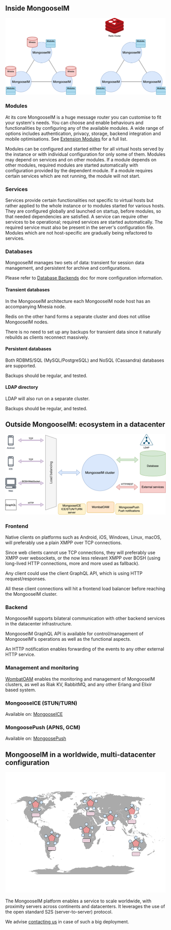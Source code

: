 ## Inside MongooseIM

![Inside MongooseIM](Inside_MongooseIM.png)

### Modules

At its core MongooseIM is a huge message router you can customise to fit your system's needs.
You can choose and enable behaviours and functionalities by configuring any of the available modules.
A wide range of options includes authentication, privacy, storage, backend integration and mobile optimisations.
See [Extension Modules](../configuration/Modules.md) for a full list.

Modules can be configured and started either for all virtual hosts served by the instance or with individual configuration for only some of them.
Modules may depend on services and on other modules.
If a module depends on other modules, required modules are started automatically with configuration provided by the dependent module.
If a module requires certain services which are not running, the module will not start.

### Services

Services provide certain functionalities not specific to virtual hosts but rather applied to the whole instance or to modules started for various hosts.
They are configured globally and launched on startup, before modules, so that needed dependencies are satisfied.
A service can require other services to be operational; required services are started automatically.
The required service must also be present in the server's configuration file.
Modules which are not host-specific are gradually being refactored to services.

### Databases

MongooseIM manages two sets of data: transient for session data management, and persistent for archive and configurations.

Please refer to [Database Backends](../configuration/database-backends-configuration.md) doc for more configuration information.

#### Transient databases

In the MongooseIM architecture each MongooseIM node host has an accompanying Mnesia node.

Redis on the other hand forms a separate cluster and does not utilise MongooseIM nodes.

There is no need to set up any backups for transient data since it naturally rebuilds as clients reconnect massively.

#### Persistent databases

Both RDBMS/SQL (MySQL/PostgreSQL) and NoSQL (Cassandra) databases are supported.

Backups should be regular, and tested.

#### LDAP directory

LDAP will also run on a separate cluster.

Backups should be regular, and tested.

## Outside MongooseIM: ecosystem in a datacenter

![MongooseIM high-level architecture](high-level_architecture.png)

### Frontend

Native clients on platforms such as Android, iOS, Windows, Linux, macOS, will preferably use a plain XMPP over TCP connections.

Since web clients cannot use TCP connections, they will preferably use XMPP over websockets, or the now less relevant XMPP over BOSH (using long-lived HTTP connections, more and more used as fallback).

Any client could use the client GraphQL API, which is using HTTP request/responses.

All these client connections will hit a frontend load balancer before reaching the MongooseIM cluster.

### Backend

MongooseIM supports bilateral communication with other backend services in the datacenter infrastructure.

MongooseIM GraphQL API is available for control/management of MongooseIM's operations as well as the functional aspects.

An HTTP notification enables forwarding of the events to any other external HTTP service.

### Management and monitoring

[WombatOAM](https://www.erlang-solutions.com/capabilities/wombatoam/) enables the monitoring and management of MongooseIM clusters, as well as Riak KV, RabbitMQ, and any other Erlang and Elixir based system.

### MongooseICE (STUN/TURN)

Available on: [MongooseICE](https://github.com/esl/MongooseICE/)

### MongoosePush (APNS, GCM)

Available on: [MongoosePush](https://github.com/esl/MongoosePush)

## MongooseIM in a worldwide, multi-datacenter configuration

![MongooseIM worldwide architecture](worldwide_architecture.png)

The MongooseIM platform enables a service to scale worldwide, with proximity servers across continents and datacenters. It leverages the use of the open standard S2S (server-to-server) protocol.

We advise [contacting us](https://www.erlang-solutions.com/contact.html) in case of such a big deployment.
